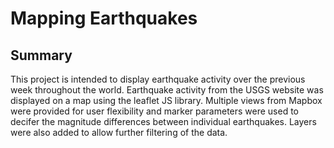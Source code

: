 # Mapping Earthquakes
## Summary
This project is intended to display earthquake activity over the previous week throughout the world.  Earthquake activity from the USGS website was displayed on a map using the leaflet JS library.  Multiple views from Mapbox were provided for user flexibility and marker parameters were used to decifer the magnitude differences between individual earthquakes.  Layers were also added to allow further filtering of the data.